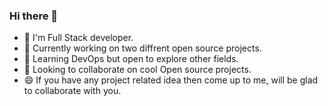 ### Hi there 👋

- 🌱 I'm Full Stack developer.
- 🔭 Currently working on two diffrent open source projects.
- 🌱 Learning DevOps but open to explore other fields.
- 👯 Looking to collaborate on cool Open source projects.
- 😄 If you have any project related idea then come up to me, will be glad to collaborate with you.
<!--
**MdSahil-oss/MdSahil-oss** is a ✨ _special_ ✨ repository because its `README.md` (this file) appears on your GitHub profile.

Here are some ideas to get you started:

- 🔭 I’m currently working on two diffrent open source projects
- 🌱 I'm Full Stack developer
- 🌱 I’m currently learning DevOps but open to explore other fields
- 👯 I’m looking to collaborate on cool Open source projects.
- 🤔 I’m looking for help with ...
- 💬 Ask me about ...
- 📫 How to reach me: ...
- 😄 Pronouns: ...
- ⚡ Fun fact: ...
-->
